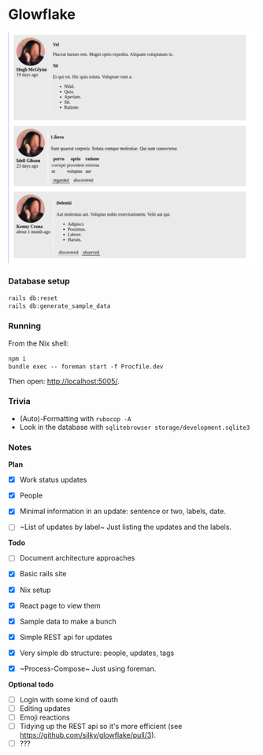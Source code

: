 # Glowflake


![](./screenshot.png)


### Database setup

```shell
rails db:reset
rails db:generate_sample_data
```


### Running

From the Nix shell:

```shell
npm i
bundle exec -- foreman start -f Procfile.dev
```

Then open: <http://localhost:5005/>.


### Trivia

- (Auto)-Formatting with `rubocop -A`
- Look in the database with `sqlitebrowser storage/development.sqlite3`


### Notes

**Plan**

- [x] Work status updates
- [x] People
- [x] Minimal information in an update: sentence or two, labels, date.
- [ ] ~List of updates by label~ Just listing the updates and the labels.


**Todo**

- [ ] Document architecture approaches
- [x] Basic rails site
- [x] Nix setup
- [x] React page to view them
- [x] Sample data to make a bunch
- [x] Simple REST api for updates
- [x] Very simple db structure: people, updates, tags
- [x] ~Process-Compose~ Just using foreman.


**Optional todo**

- [ ] Login with some kind of oauth
- [ ] Editing updates
- [ ] Emoji reactions
- [ ] Tidying up the REST api so it's more efficient (see <https://github.com/silky/glowflake/pull/3>).
- [ ] ???
